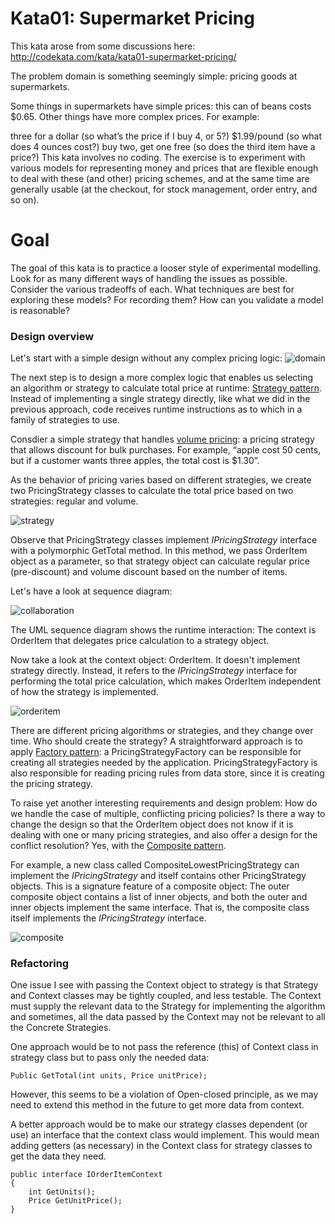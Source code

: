 # Kata01: Supermarket Pricing
This kata arose from some discussions here: http://codekata.com/kata/kata01-supermarket-pricing/

The problem domain is something seemingly simple: pricing goods at supermarkets.

Some things in supermarkets have simple prices: this can of beans costs $0.65. Other things have more complex prices. For example:

three for a dollar (so what’s the price if I buy 4, or 5?)
$1.99/pound (so what does 4 ounces cost?)
buy two, get one free (so does the third item have a price?)
This kata involves no coding. The exercise is to experiment with various models for representing money and prices that are flexible enough to deal with these (and other) pricing schemes, and at the same time are generally usable (at the checkout, for stock management, order entry, and so on).

# Goal
The goal of this kata is to practice a looser style of experimental modelling. Look for as many different ways of handling the issues as possible. Consider the various tradeoffs of each. What techniques are best for exploring these models? For recording them? How can you validate a model is reasonable?

### Design overview 
Let's start with a simple design without any complex pricing logic:
![domain](https://user-images.githubusercontent.com/9795243/53691777-a4461f80-3d39-11e9-90b3-01d78f1c21b6.png)

The next step is to design a more complex logic that enables us selecting an algorithm or strategy to calculate total price at runtime: <a href='https://en.wikipedia.org/wiki/Strategy_pattern'>Strategy pattern</a>. Instead of implementing a single strategy directly, like what we did in the previous approach, code receives runtime instructions as to which in a family of strategies to use.

Consdier a simple strategy that handles <a href='https://en.wikipedia.org/wiki/Bulk_purchasing'>volume pricing</a>: a pricing strategy that allows discount for bulk purchases. For example, “apple cost 50 cents, but if a customer wants three apples, the total cost is $1.30”.

As the behavior of pricing varies based on different strategies, we create two PricingStrategy classes to calculate the total price based on two strategies: regular and volume.

![strategy](https://user-images.githubusercontent.com/9795243/53692109-0bb29e00-3d3f-11e9-864f-249443371866.png)

Observe that PricingStrategy classes implement <i>IPricingStrategy</i> interface with a polymorphic GetTotal method. In this method, we pass OrderItem object as a parameter, so that strategy object can calculate regular price (pre-discount) and volume discount based on the number of items.

Let's have a look at sequence diagram:

![collaboration](https://user-images.githubusercontent.com/9795243/53692193-3a7d4400-3d40-11e9-896c-207e23be48cf.png)

The UML sequence diagram shows the runtime interaction: The context is OrderItem that delegates price calculation to a strategy object.

Now take a look at the context object: OrderItem. It doesn't implement strategy directly. Instead, it refers to the <i>IPricingStrategy</i> interface for performing the total price calculation, which makes OrderItem independent of how the strategy is implemented.

![orderitem](https://user-images.githubusercontent.com/9795243/53692284-c2178280-3d41-11e9-9dc3-370f262fcce1.png)

There are different pricing algorithms or strategies, and they change over time. Who should create the strategy? A straightforward approach is to apply <a href='https://en.wikipedia.org/wiki/Factory_method_pattern'>Factory pattern</a>: a PricingStrategyFactory can be responsible for creating all strategies needed by the application. PricingStrategyFactory is also responsible for reading pricing rules from data store, since it is creating the pricing strategy.

To raise yet another interesting requirements and design problem: How do we handle the case of multiple, conflicting pricing policies? Is there a way to change the design so that the OrderItem object does not know if it is dealing with one or many pricing strategies, and also offer a design for the conflict resolution? Yes, with the <a href='https://en.wikipedia.org/wiki/Composite_pattern'>Composite pattern</a>.

For example, a new class called CompositeLowestPricingStrategy can implement the <i>IPricingStrategy</i> and itself contains other PricingStrategy objects. This is a signature feature of a composite object: The outer composite object contains a list of inner objects, and both the outer and inner objects implement the same interface. That is, the composite class itself implements the <i>IPricingStrategy</i> interface.

![composite](https://user-images.githubusercontent.com/9795243/53698455-ccfa0380-3d91-11e9-9e49-29a43fc9630e.png)

### Refactoring

One issue I see with passing the Context object to strategy is that Strategy and Context classes may be tightly coupled, and less testable. The Context must supply the relevant data to the Strategy for implementing the algorithm and sometimes, all the data passed by the Context may not be relevant to all the Concrete Strategies.

One approach would be to not pass the reference (this) of Context class in strategy class but to pass only the needed data:

```
Public GetTotal(int units, Price unitPrice);
```

However, this seems to be a violation of Open-closed principle, as we may need to extend this method in the future to get more data from context.

A better approach would be to make our strategy classes dependent (or use) an interface that the context class would implement. This would mean adding getters (as necessary) in the Context class for strategy classes to get the data they need.

```
public interface IOrderItemContext
{
    int GetUnits();
    Price GetUnitPrice();
}
```
